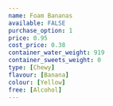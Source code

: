 ```yaml
---
name: Foam Bananas
available: FALSE
purchase_option: 1
price: 0.95
cost_price: 0.38
container_water_weight: 919
container_sweets_weight: 0
type: [Chewy]
flavour: [Banana]
colour: [Yellow]
free: [Alcohol]
---
```

